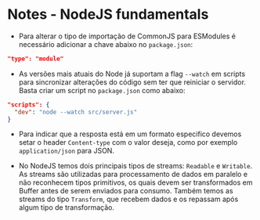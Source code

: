 # Notes - NodeJS fundamentals

- Para alterar o tipo de importação de CommonJS para ESModules é necessário adicionar a chave abaixo no `package.json`:

```json
"type": "module"
```

- As versões mais atuais do Node já suportam a flag `--watch` em scripts para sincronizar alterações do código sem ter que reiniciar o servidor. Basta criar um script no `package.json` como abaixo:

```json
"scripts": {
  "dev": "node --watch src/server.js"
}
```

- Para indicar que a resposta está em um formato especifico devemos setar o header `Content-type` com o valor deseja, como por exemplo `application/json` para JSON.

- No NodeJS temos dois principais tipos de streams: `Readable` e `Writable`. As streams são utilizadas para processamento de dados em paralelo e não reconhecem tipos primitivos, os quais devem ser transformados em Buffer antes de serem enviados para consumo. Também temos as streams do tipo `Transform`, que recebem dados e os repassam após algum tipo de transformação.
